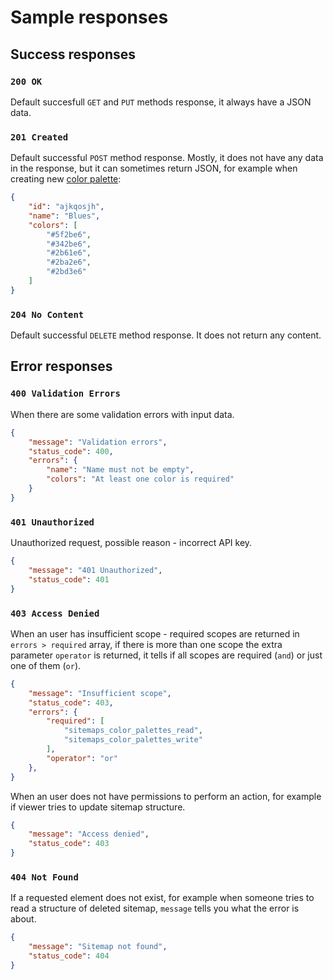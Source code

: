 # Sample responses

## Success responses

### `200 OK`

Default succesfull `GET` and `PUT` methods response, it always have a JSON data.

### `201 Created`

Default successful `POST` method response. Mostly, it does not have any data in the response, but it can sometimes return JSON, for example when creating new [color palette](./../endpoints/palettes.md):

``` json
{
    "id": "ajkqosjh",
    "name": "Blues",
    "colors": [
        "#5f2be6",
        "#342be6",
        "#2b61e6",
        "#2ba2e6",
        "#2bd3e6"
    ]
}
```

### `204 No Content`

Default successful `DELETE` method response. It does not return any content.

## Error responses

### `400 Validation Errors`

When there are some validation errors with input data.

``` json
{
    "message": "Validation errors",
    "status_code": 400,
    "errors": {
        "name": "Name must not be empty",
        "colors": "At least one color is required"
    }
}
```

### `401 Unauthorized`

Unauthorized request, possible reason - incorrect API key.

``` json
{
    "message": "401 Unauthorized",
    "status_code": 401
}
```

### `403 Access Denied`

When an user has insufficient scope - required scopes are returned in `errors > required` array, if there is more than one scope the extra parameter `operator` is returned, it tells if all scopes are required (`and`) or just one of them (`or`).

``` json
{
    "message": "Insufficient scope",
    "status_code": 403,
    "errors": {
        "required": [
            "sitemaps_color_palettes_read",
            "sitemaps_color_palettes_write"
        ],
        "operator": "or"
    },
}
```

When an user does not have permissions to perform an action, for example if viewer tries to update sitemap structure.

``` json
{
    "message": "Access denied",
    "status_code": 403
}
```

### `404 Not Found`

If a requested element does not exist, for example when someone tries to read a structure of deleted sitemap, `message` tells you what the error is about.

``` json
{
    "message": "Sitemap not found",
    "status_code": 404
}
```